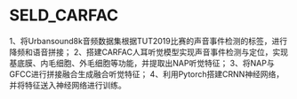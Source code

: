 # SELD_CARFAC
1、将Urbansound8k音频数据集根据TUT2019比赛的声音事件检测的标签，进行降频和语音拼接；
2、搭建CARFAC人耳听觉模型实现声音事件检测与定位，实现基底膜、内毛细胞、外毛细胞等功能，并提取出NAP听觉特征；
3、将NAP与GFCC进行拼接融合生成融合听觉特征；
4、利用Pytorch搭建CRNN神经网络，并将特征送入神经网络进行训练。

